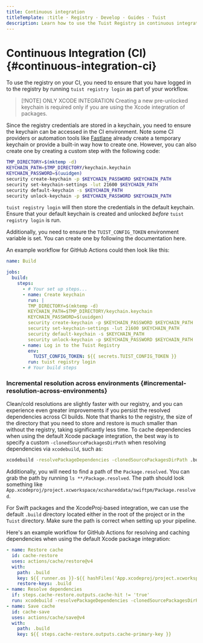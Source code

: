 ```yaml
---
title: Continuous integration
titleTemplate: :title · Registry · Develop · Guides · Tuist
description: Learn how to use the Tuist Registry in continuous integration.
---
```


# Continuous Integration (CI) {#continuous-integration-ci}

To use the registry on your CI, you need to ensure that you have logged in to the registry by running `tuist registry login` as part of your workflow.

> [!NOTE] ONLY XCODE INTEGRATION
> Creating a new pre-unlocked keychain is required only if you are using the Xcode integration of packages.

Since the registry credentials are stored in a keychain, you need to ensure the keychain can be accessed in the CI environment. Note some CI providers or automation tools like [Fastlane](https://fastlane.tools/) already create a temporary keychain or provide a built-in way how to create one. However, you can also create one by creating a custom step with the following code:

```bash
TMP_DIRECTORY=$(mktemp -d)
KEYCHAIN_PATH=$TMP_DIRECTORY/keychain.keychain
KEYCHAIN_PASSWORD=$(uuidgen)
security create-keychain -p $KEYCHAIN_PASSWORD $KEYCHAIN_PATH
security set-keychain-settings -lut 21600 $KEYCHAIN_PATH
security default-keychain -s $KEYCHAIN_PATH
security unlock-keychain -p $KEYCHAIN_PASSWORD $KEYCHAIN_PATH
```

`tuist registry login` will then store the credentials in the default keychain. Ensure that your default keychain is created and unlocked _before_ `tuist registry login` is run.

Additionally, you need to ensure the `TUIST_CONFIG_TOKEN` environment variable is set. You can create one by following the documentation <LocalizedLink href="/guides/features/automate/continuous-integration#authentication">here</LocalizedLink>.

An example workflow for GitHub Actions could then look like this:

```yaml
name: Build

jobs:
  build:
    steps:
      - # Your set up steps...
      - name: Create keychain
        run: |
        TMP_DIRECTORY=$(mktemp -d)
        KEYCHAIN_PATH=$TMP_DIRECTORY/keychain.keychain
        KEYCHAIN_PASSWORD=$(uuidgen)
        security create-keychain -p $KEYCHAIN_PASSWORD $KEYCHAIN_PATH
        security set-keychain-settings -lut 21600 $KEYCHAIN_PATH
        security default-keychain -s $KEYCHAIN_PATH
        security unlock-keychain -p $KEYCHAIN_PASSWORD $KEYCHAIN_PATH
      - name: Log in to the Tuist Registry
        env:
          TUIST_CONFIG_TOKEN: ${{ secrets.TUIST_CONFIG_TOKEN }}
        run: tuist registry login
      - # Your build steps
```

### Incremental resolution across environments {#incremental-resolution-across-environments}

Clean/cold resolutions are slightly faster with our registry, and you can experience even greater improvements if you persist the resolved dependencies across CI builds. Note that thanks to the registry, the size of the directory that you need to store and restore is much smaller than without the registry, taking significantly less time.
To cache dependencies when using the default Xcode package integration, the best way is to specify a custom `-clonedSourcePackagesDirPath` when resolving dependencies via `xcodebuild`, such as:

```sh
xcodebuild -resolvePackageDependencies -clonedSourcePackagesDirPath .build
```

Additionally, you will need to find a path of the `Package.resolved`. You can grab the path by running `ls **/Package.resolved`. The path should look something like `App.xcodeproj/project.xcworkspace/xcshareddata/swiftpm/Package.resolved`.

For Swift packages and the XcodeProj-based integration, we can use the default `.build` directory located either in the root of the project or in the `Tuist` directory. Make sure the path is correct when setting up your pipeline.

Here's an example workflow for GitHub Actions for resolving and caching dependencies when using the default Xcode package integration:

```yaml
- name: Restore cache
  id: cache-restore
  uses: actions/cache/restore@v4
  with:
    path: .build
    key: ${{ runner.os }}-${{ hashFiles('App.xcodeproj/project.xcworkspace/xcshareddata/swiftpm/Package.resolved') }}
    restore-keys: .build
- name: Resolve dependencies
  if: steps.cache-restore.outputs.cache-hit != 'true'
  run: xcodebuild -resolvePackageDependencies -clonedSourcePackagesDirPath .build
- name: Save cache
  id: cache-save
  uses: actions/cache/save@v4
  with:
    path: .build
    key: ${{ steps.cache-restore.outputs.cache-primary-key }}
```
